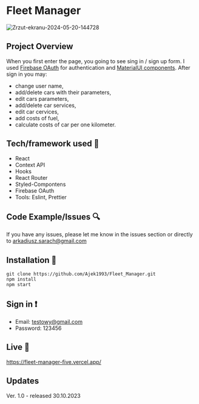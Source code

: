 # Fleet Manager

<img src="https://i.ibb.co/X7T5smV/Zrzut-ekranu-2024-05-20-144728.png" alt="Zrzut-ekranu-2024-05-20-144728" />

## Project Overview

When you first enter the page, you going to see sing in / sign up form.
I used <a href="https://firebase.google.com/">Firebase OAuth</a> for authentication and <a href="https://mui.com/material-ui/">MaterialUI components</a>. After sign in you may:

- change user name,
- add/delete cars with their parameters,
- edit cars parameters,
- add/delete car services,
- edit car cervices,
- add costs of fuel,
- calculate costs of car per one kilometer.

## Tech/framework used 🔧

- React
- Context API
- Hooks
- React Router
- Styled-Compontens
- Firebase OAuth
- Tools: Eslint, Prettier

## Code Example/Issues 🔍

If you have any issues, please let me know in the issues section or directly to arkadiusz.sarach@gmail.com

## Installation 💾
```
git clone https://github.com/Ajek1993/Fleet_Manager.git
npm install
npm start
```

## Sign in ❗️

- Email: testowy@gmail.com
- Password: 123456

## Live 📍
<a>https://fleet-manager-five.vercel.app/</a>

## Updates
Ver. 1.0 - released 30.10.2023
